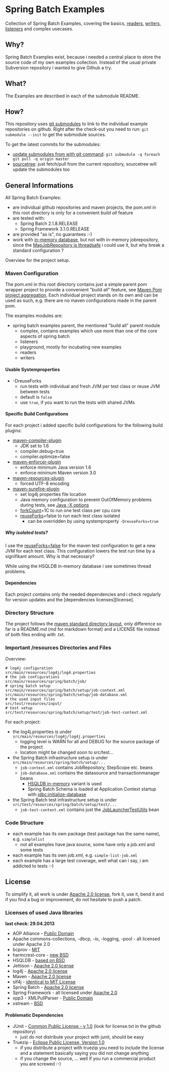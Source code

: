 # Spring Batch Examples

Collection of Spring Batch Examples, covering the basics, [readers][readers], [writers][writers], [listeners][listeners] and complex usecases.

## Why?

Spring Batch Examples exist, because i needed a central place to store the source code of my own examples collection. Instead of the usual private Subversion repository i wanted to give Github a try.

## What?

The Examples are described in each of the submodule README.

## How?

This repository uses [git submodules][git-submodules] to link to the individual example repositories on github. Right after the check-out you need to run: `git submodule --init` to get the submodule sources.

To get the latest commits for the submodules:

* [update submodules from with git command][git-update-submodules]: `git submodule -q foreach git pull -q origin master`
* [sourcetree][sourcetree]: just fetch/pull from the current repository, sourcetree will update the submodules too

## General Informations

All Spring Batch Examples:

* are individual github repositories and maven projects, the pom.xml in this root directory is only for a convenient _build all_ feature
* are tested with:
  * Spring Batch 2.1.8.RELEASE
  * Spring Framework 3.1.0.RELEASE
* are provided "as is", no guarantees :-)
* work with [in-memory database][database], but not with in-memory jobrepository, since the [MapJobRepository is threadsafe][maprepo-threadsafe] i could use it, but why break a standard configuration ?

Overview for the project setup.

### Maven Configuration

The pom.xml in this root directory contains just a simple parent pom wrapper project to provide a convenient "build all" feature, see [Maven Pom project aggregation][project-aggregation].
Each individual project stands on its own and can be used as such, e.g. there are no maven configurations made in the parent pom.

The examples modules are:

* spring batch examples parent, the mentioned "build all" parent module
    * complex, contains examples which use more than one of the core aspects of spring batch
    * listeners
    * playground, mostly for incubating new examples
    * readers
    * writers

#### Usable Systemproperties

* -DreuseForks
    * run tests with individual and fresh JVM per test class or reuse JVM between tests
    * default is `false`
    * use `true`, if you want to run the tests with shared JVMs

#### Specific Build Configurations

For each project i added specific build configurations for the following build plugins:

* [maven-compiler-plugin][maven-compiler-plugin]
    * JDK set to 1.6
    * compiler.debug=true
    * compiler.optimize=false
* [maven-enforcer-plugin][maven-enforcer-plugin]
    * enforce minimum Java version 1.6
    * enforce minimum Maven version 3.0
* [maven-resources-plugin][maven-resources-plugin]
    * forced UTF-8 encoding
* [maven-surefire-plugin][maven-surefire-plugin]
    * set log4j properties file location
    * Java memory configuration to prevent OutOfMemory problems during tests, see [Java -X options][java-x-options]
    * [forkCount][forkCount]=1C to run one test class per cpu core
    * [reuseForks][reuseForks]=false to run each test class isolated
        * can be overridden by using systemproperty `-DreuseForks=true`

##### Why isolated tests?

I use the [reuseForks=false][reuseForks] for the maven test configuration to get a new JVM for each test class. This configuration lowers the test run time by a signifikant amount. Why is that necessary?

While using the HSQLDB in-memory database i see sometimes thread problems.

#### Dependencies

Each project contains only the needed dependencies and i check regularly for version updates and the [dependencies licenses][license].

### Directory Structure

The project follows the [maven standard directory layout][standard-dir-layout], only difference so far is a README.md (md for markdown format) and a LICENSE file instead of both files ending with .txt.

### Important /resources Directories and Files

Overview:

    # log4j configuration
    src/main/resources/log4j/log4.properties
    # the job configurations    
    src/main/resources/spring/batch/job/
    # spring batch setup
    src/main/resources/spring/batch/setup/job-context.xml
    src/main/resources/spring/batch/setup/job-database.xml
    # the used input files    
    src/test/resources/input/ 
    # test setup
    src/test/resources/spring/batch/setup/test/job-test-context.xml

For each project:

* the log4j.properties is under `src/main/resources/log4j/log4j.properties`
    * logging level is WARN for all and DEBUG for the source package of the project
    * location might be changed soon to src/test...
* the Spring Batch infrastructure setup is under `src/main/resources/spring/batch/setup/...`
    * `job-context.xml` contains JobRepository, StepScope etc. beans
    * `job-database.xml` contains the datasource and transactionmanager beans
        * [HSQLDB in-memory][hsqldb-in-memory] variant is used
        * Spring Batch Schema is loaded at Application Context startup with [jdbc:initialize-database][jdbc-init-db]
* the Spring Batch test infrastructure setup is under `src/test/resources/spring/batch/setup/test/...`
    * `job-test-context.xml` contains just the [JobLauncherTestUtils][JobLauncherTestUtils] bean


### Code Structure

* each example has its own package (test package has the same name), e.g. `simplelist`
    * not all examples have java source, some have only a job.xml and some tests
* each example has its own job.xml, e.g. `simple-list-job.xml`
* each example has a large test coverage, well what can i say, i am addicted to tests :-)

## License

To simplify it, all work is under [Apache 2.0 license][apache-license], fork it, use it, bend it and if you find a bug or improvement, do not hesitate to push a patch.

### Licenses of used Java libraries

**last check: 29.04.2013**

* AOP Alliance - [Public Domain][aop-dependency]
* Apache commons-collections, -dbcp, -io, -logging, -pool - all licensed under Apache 2.0
* bcprov - [MIT][bcprov-dependency]
* harmcrest-core - [new BSD][hamcrest-dependency]
* HSQLDB - [based on BSD][hsqldb-dependency]
* Jettison - [Apache 2.0 license][jettison-dependency]
* log4j - [Apache 2.0 license][log4j-dependency]
* Maven - [Apache 2.0 license][maven-dependency]
* slf4j - [identical to MIT License][slf4j-dependency]
* Spring Batch - [Apache 2.0 license][spring-batch-dependency]
* Spring Framework - all licensed under [Apache 2.0][spring-framework-dependency]
* xpp3 - XMLPullParser - [Public Domain][xpp3-dependency]
* xstream - [BSD][xstream-dependency]

#### Problematic Dependencies

* JUnit - [Common Public License - v 1.0][junit-dependency] (look for license.txt in the github repository)
    * just do not distribute your project with junit, should be easy
* Truezip - [Eclipse Public License, Version 1.0][truezip-dependency]
    * if you distribute a project with truezip you need to include the license and a statement basically saying you did not change anything
    * if you change the source, ... well if you run a commercial product you are screwed :-)


[hsqldb-in-memory]: http://hsqldb.org/doc/2.0/guide/running-chapt.html#running_inprocess-sect
[jdbc-init-db]: http://static.springsource.org/spring/docs/current/spring-framework-reference/html/jdbc.html#d0e24263
[JobLauncherTestUtils]: http://static.springsource.org/spring-batch/apidocs/org/springframework/batch/test/JobLauncherTestUtils.html
[maven-enforcer-plugin]: http://maven.apache.org/enforcer/maven-enforcer-plugin/
[maven-compiler-plugin]:http://maven.apache.org/plugins/maven-compiler-plugin/
[maven-resources-plugin]:http://maven.apache.org/plugins/maven-resources-plugin/
[standard-dir-layout]: http://maven.apache.org/guides/introduction/introduction-to-the-standard-directory-layout.html
[maven-surefire-plugin]:http://maven.apache.org/plugins/maven-surefire-plugin/
[project-aggregation]:http://maven.apache.org/guides/introduction/introduction-to-the-pom.html#Project_Aggregation

[aop-dependency]: http://aopalliance.sourceforge.net/
[bcprov-dependency]: http://www.bouncycastle.org/licence.html
[hamcrest-dependency]: https://github.com/hamcrest/JavaHamcrest
[hsqldb-dependency]: http://hsqldb.org/web/hsqlLicense.html
[jettison-dependency]: http://jettison.codehaus.org/License
[junit-dependency]: https://github.com/junit-team/junit
[log4j-dependency]: http://logging.apache.org/log4j/1.2/license.html
[maven-dependency]: http://maven.apache.org/license.html
[slf4j-dependency]: http://www.slf4j.org/license.html
[spring-batch-dependency]: http://static.springsource.org/spring-batch/license.html
[spring-framework-dependency]: http://www.springsource.org/about
[truezip-dependency]: http://truezip.java.net/license.html
[xpp3-dependency]: http://www.xmlpull.org/
[xstream-dependency]: http://xstream.codehaus.org/license.html


[git-update-submodules]: http://stackoverflow.com/a/9103113/62201
[apache-license]: http://www.apache.org/licenses/LICENSE-2.0.html
[database]:http://hsqldb.org/doc/2.0/guide/running-chapt.html#running_inprocess-sect
[git-submodules]: http://git-scm.com/book/de/Git-Tools-Submodules
[java-x-options]: http://docs.oracle.com/cd/E13150_01/jrockit_jvm/jrockit/jrdocs/refman/optionX.html
[listeners]: http://static.springsource.org/spring-batch/reference/html/configureStep.html#interceptingStepExecution
[maprepo-threadsafe]: https://jira.springsource.org/browse/BATCH-1541
[readers]: http://static.springsource.org/spring-batch/reference/html/domain.html#domainItemReader
[reuseForks]: http://maven.apache.org/surefire/maven-surefire-plugin/test-mojo.html#reuseForks
[forkCount]: http://maven.apache.org/surefire/maven-surefire-plugin/test-mojo.html#forkCount
[sourcetree]: http://sourcetreeapp.com/
[writers]: http://static.springsource.org/spring-batch/reference/html/domain.html#domainItemWriter
